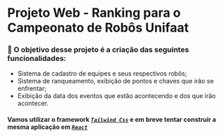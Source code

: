 # Projeto Web - Ranking para o Campeonato de Robôs Unifaat

### 🤖 O objetivo desse projeto é a criação das seguintes funcionalidades:
  - Sistema de cadastro de equipes e seus respectivos robôs;
  - Sistema de ranqueamento, exibição de pontos e chaves que irão se enfrentar;
  - Exibição da data dos eventos que estão acontecendo e dos que irão acontecer.

#### Vamos utilizar o framework [*`Tailwind Css`*](https://tailwindcss.com/) e em breve tentar construir a mesma aplicação em [*`React`*](https://react.dev/)

